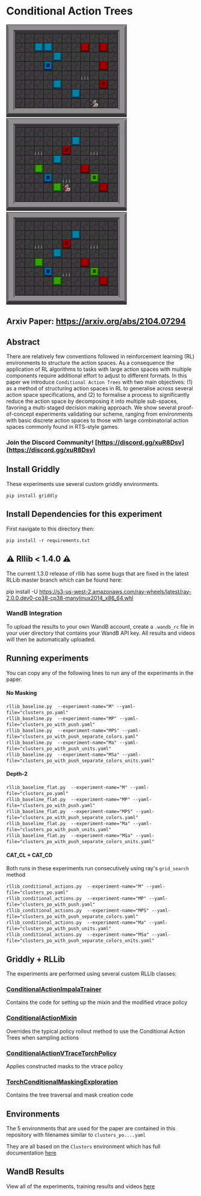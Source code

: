 # Conditional Action Trees

![M_level_2](images/M_2.gif)
![M_level_2](images/Flat_4.gif)
![M_level_2](images/Ma_4.gif)

## Arxiv Paper: https://arxiv.org/abs/2104.07294

## Abstract

There are relatively few conventions followed in reinforcement learning (RL) environments to structure the action spaces. As a consequence the application of RL algorithms to tasks with large action spaces with multiple components require additional effort to adjust to different formats. In this paper we introduce `Conditional Action Trees` with two main objectives: (1) as a method of structuring action spaces in RL to generalise across several action space specifications, and (2) to formalise a process to significantly reduce the action space by decomposing it into multiple sub-spaces, favoring a multi-staged decision making approach. We show several proof-of-concept experiments validating our scheme, ranging from environments with basic discrete action spaces to those with large combinatorial action spaces commonly found in RTS-style games.

### Join the Discord Community! [https://discord.gg/xuR8Dsv](https://discord.gg/xuR8Dsv)

## Install Griddly

These experiments use several custom griddly environments.

```
pip install griddly
```



## Install Dependencies for this experiment

First navigate to this directory then:

```
pip install -r requirements.txt
```

## :warning: Rllib < 1.4.0 :warning: 

The current 1.3.0 release of rllib has some bugs that are fixed in the latest RLLib master branch which can be found here:

pip install -U https://s3-us-west-2.amazonaws.com/ray-wheels/latest/ray-2.0.0.dev0-cp38-cp38-manylinux2014_x86_64.whl

### WandB Integration

To upload the results to your own WandB account, create a `.wandb_rc` file in your user directory that contains your WandB API key.
All results and videos will then be automatically uploaded.

## Running experiments

You can copy any of the following lines to run any of the experiments in the paper.

#### No Masking

```
rllib_baseline.py  --experiment-name="M" --yaml-file="clusters_po.yaml"
rllib_baseline.py  --experiment-name="MP" --yaml-file="clusters_po_with_push.yaml"
rllib_baseline.py  --experiment-name="MPS" --yaml-file="clusters_po_with_push_separate_colors.yaml"
rllib_baseline.py  --experiment-name="Ma" --yaml-file="clusters_po_with_push_units.yaml"
rllib_baseline.py  --experiment-name="MSa" --yaml-file="clusters_po_with_push_separate_colors_units.yaml"
```

#### Depth-2

```
rllib_baseline_flat.py  --experiment-name="M" --yaml-file="clusters_po.yaml"
rllib_baseline_flat.py  --experiment-name="MP" --yaml-file="clusters_po_with_push.yaml"
rllib_baseline_flat.py  --experiment-name="MPS" --yaml-file="clusters_po_with_push_separate_colors.yaml"
rllib_baseline_flat.py  --experiment-name="Ma" --yaml-file="clusters_po_with_push_units.yaml"
rllib_baseline_flat.py  --experiment-name="MSa" --yaml-file="clusters_po_with_push_separate_colors_units.yaml" 
```

#### CAT_CL + CAT_CD

Both runs in these experiments run consecutively using ray's `grid_search` method

```
rllib_conditional_actions.py  --experiment-name="M" --yaml-file="clusters_po.yaml"
rllib_conditional_actions.py  --experiment-name="MP" --yaml-file="clusters_po_with_push.yaml"
rllib_conditional_actions.py  --experiment-name="MPS" --yaml-file="clusters_po_with_push_separate_colors.yaml"
rllib_conditional_actions.py  --experiment-name="Ma" --yaml-file="clusters_po_with_push_units.yaml"
rllib_conditional_actions.py  --experiment-name="MSa" --yaml-file="clusters_po_with_push_separate_colors_units.yaml"
```


## Griddly + RLLib 

The experiments are performed using several custom RLLib classes:

### [ConditionalActionImpalaTrainer](https://github.com/Bam4d/Griddly/blob/develop/python/griddly/util/rllib/torch/conditional_actions/conditional_action_policy_trainer.py#L119)

Contains the code for setting up the mixin and the modified vtrace policy

### [ConditionalActionMixin](https://github.com/Bam4d/Griddly/blob/develop/python/griddly/util/rllib/torch/conditional_actions/conditional_action_mixin.py)

Overrides the typical policy rollout method to use the Conditional Action Trees when sampling actions

### [ConditionalActionVTraceTorchPolicy](https://github.com/Bam4d/Griddly/blob/develop/python/griddly/util/rllib/torch/conditional_actions/conditional_action_policy_trainer.py#L104)

Applies constructed masks to the vtrace policy

### [TorchConditionalMaskingExploration](https://github.com/Bam4d/Griddly/blob/develop/python/griddly/util/rllib/torch/conditional_actions/conditional_action_exploration.py)

Contains the tree traversal and mask creation code

## Environments

The 5 environments that are used for the paper are contained in this repository with filenames similar to `clusters_po....yaml`

They are all based on the `Clusters` environment which has full documentation [here](https://griddly.readthedocs.io/en/latest/games/Clusters/index.html)

## WandB Results

View all of the experiments, training results and videos [here](https://wandb.ai/chrisbam4d/conditional_action_trees)

